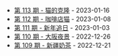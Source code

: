* [第 113 期 - 猫的克隆](https://weekly.tw93.fun/posts/113-猫的克隆) - 2023-01-16
* [第 112 期 - 咖啡店猫](https://weekly.tw93.fun/posts/112-咖啡店猫) - 2023-01-08
* [第 111 期 - 新年追日](https://weekly.tw93.fun/posts/111-新年追日) - 2023-01-03
* [第 110 期 - 大阪夜景](https://weekly.tw93.fun/posts/110-大阪夜景) - 2022-12-26
* [第 109 期 - 新疆奶茶](https://weekly.tw93.fun/posts/109-新疆奶茶) - 2022-12-21
